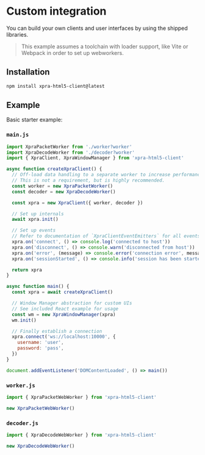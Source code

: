 # Custom integration

You can build your own clients and user interfaces by using the shipped libraries.

> This example assumes a toolchain with loader support, like Vite or Webpack in order to set up webworkers.

## Installation

```bash
npm install xpra-html5-client@latest
```

## Example

Basic starter example:

### `main.js`

```javascript
import XpraPacketWorker from './worker?worker'
import XpraDecodeWorker from './decoder?worker'
import { XpraClient, XpraWindowManager } from 'xpra-html5-client'

async function createXpraClient() {
  // Off-load data handling to a separate worker to increase performance.
  // This is not a requirement, but is highly recommended.
  const worker = new XpraPacketWorker()
  const decoder = new XpraDecodeWorker()

  const xpra = new XpraClient({ worker, decoder })

  // Set up internals
  await xpra.init()

  // Set up events
  // Refer to documentation of `XpraClientEventEmitters` for all events
  xpra.on('connect', () => console.log('connected to host'))
  xpra.on('disconnect', () => console.warn('disconnected from host'))
  xpra.on('error', (message) => console.error('connection error', message))
  xpra.on('sessionStarted', () => console.info('session has been started'))

  return xpra
}

async function main() {
  const xpra = await createXpraClient()

  // Window Manager abstraction for custom UIs
  // See included React example for usage
  const wm = new XpraWindowManager(xpra)
  wm.init()

  // Finally establish a connection
  xpra.connect('ws://localhost:10000', {
    username: 'user',
    password: 'pass',
  })
}

document.addEventListener('DOMContentLoaded', () => main())
```

### `worker.js`

```javascript
import { XpraPacketWebWorker } from 'xpra-html5-client'

new XpraPacketWebWorker()
```

### `decoder.js`

```javascript
import { XpraDecodeWebWorker } from 'xpra-html5-client'

new XpraDecodeWebWorker()
```
